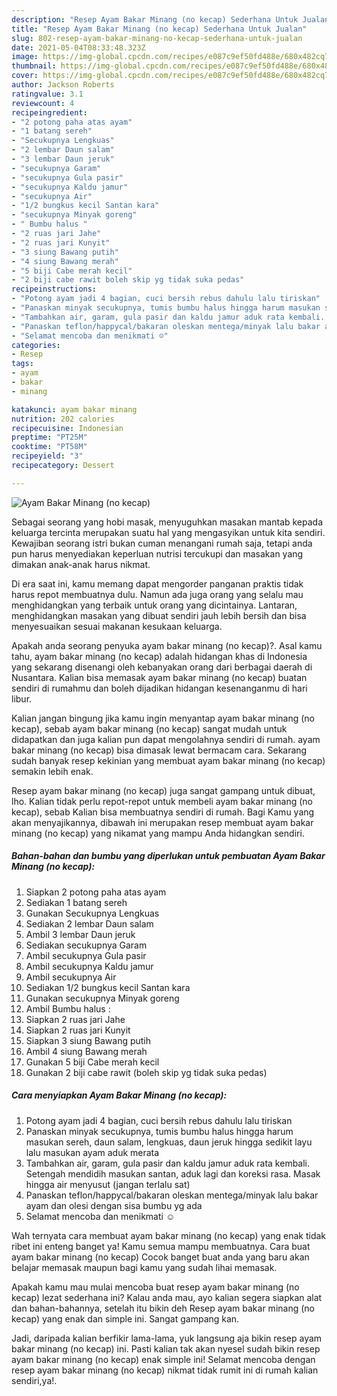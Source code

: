 ```yaml
---
description: "Resep Ayam Bakar Minang (no kecap) Sederhana Untuk Jualan"
title: "Resep Ayam Bakar Minang (no kecap) Sederhana Untuk Jualan"
slug: 802-resep-ayam-bakar-minang-no-kecap-sederhana-untuk-jualan
date: 2021-05-04T08:33:48.323Z
image: https://img-global.cpcdn.com/recipes/e087c9ef50fd488e/680x482cq70/ayam-bakar-minang-no-kecap-foto-resep-utama.jpg
thumbnail: https://img-global.cpcdn.com/recipes/e087c9ef50fd488e/680x482cq70/ayam-bakar-minang-no-kecap-foto-resep-utama.jpg
cover: https://img-global.cpcdn.com/recipes/e087c9ef50fd488e/680x482cq70/ayam-bakar-minang-no-kecap-foto-resep-utama.jpg
author: Jackson Roberts
ratingvalue: 3.1
reviewcount: 4
recipeingredient:
- "2 potong paha atas ayam"
- "1 batang sereh"
- "Secukupnya Lengkuas"
- "2 lembar Daun salam"
- "3 lembar Daun jeruk"
- "secukupnya Garam"
- "secukupnya Gula pasir"
- "secukupnya Kaldu jamur"
- "secukupnya Air"
- "1/2 bungkus kecil Santan kara"
- "secukupnya Minyak goreng"
- " Bumbu halus "
- "2 ruas jari Jahe"
- "2 ruas jari Kunyit"
- "3 siung Bawang putih"
- "4 siung Bawang merah"
- "5 biji Cabe merah kecil"
- "2 biji cabe rawit boleh skip yg tidak suka pedas"
recipeinstructions:
- "Potong ayam jadi 4 bagian, cuci bersih rebus dahulu lalu tiriskan"
- "Panaskan minyak secukupnya, tumis bumbu halus hingga harum masukan sereh, daun salam, lengkuas, daun jeruk hingga sedikit layu lalu masukan ayam aduk merata"
- "Tambahkan air, garam, gula pasir dan kaldu jamur aduk rata kembali. Setengah mendidih masukan santan, aduk lagi dan koreksi rasa. Masak hingga air menyusut (jangan terlalu sat)"
- "Panaskan teflon/happycal/bakaran oleskan mentega/minyak lalu bakar ayam dan olesi dengan sisa bumbu yg ada"
- "Selamat mencoba dan menikmati ☺"
categories:
- Resep
tags:
- ayam
- bakar
- minang

katakunci: ayam bakar minang 
nutrition: 202 calories
recipecuisine: Indonesian
preptime: "PT25M"
cooktime: "PT58M"
recipeyield: "3"
recipecategory: Dessert

---
```



![Ayam Bakar Minang (no kecap)](https://img-global.cpcdn.com/recipes/e087c9ef50fd488e/680x482cq70/ayam-bakar-minang-no-kecap-foto-resep-utama.jpg)

Sebagai seorang yang hobi masak, menyuguhkan masakan mantab kepada keluarga tercinta merupakan suatu hal yang mengasyikan untuk kita sendiri. Kewajiban seorang istri bukan cuman menangani rumah saja, tetapi anda pun harus menyediakan keperluan nutrisi tercukupi dan masakan yang dimakan anak-anak harus nikmat.

Di era  saat ini, kamu memang dapat mengorder panganan praktis tidak harus repot membuatnya dulu. Namun ada juga orang yang selalu mau menghidangkan yang terbaik untuk orang yang dicintainya. Lantaran, menghidangkan masakan yang dibuat sendiri jauh lebih bersih dan bisa menyesuaikan sesuai makanan kesukaan keluarga. 



Apakah anda seorang penyuka ayam bakar minang (no kecap)?. Asal kamu tahu, ayam bakar minang (no kecap) adalah hidangan khas di Indonesia yang sekarang disenangi oleh kebanyakan orang dari berbagai daerah di Nusantara. Kalian bisa memasak ayam bakar minang (no kecap) buatan sendiri di rumahmu dan boleh dijadikan hidangan kesenanganmu di hari libur.

Kalian jangan bingung jika kamu ingin menyantap ayam bakar minang (no kecap), sebab ayam bakar minang (no kecap) sangat mudah untuk didapatkan dan juga kalian pun dapat mengolahnya sendiri di rumah. ayam bakar minang (no kecap) bisa dimasak lewat bermacam cara. Sekarang sudah banyak resep kekinian yang membuat ayam bakar minang (no kecap) semakin lebih enak.

Resep ayam bakar minang (no kecap) juga sangat gampang untuk dibuat, lho. Kalian tidak perlu repot-repot untuk membeli ayam bakar minang (no kecap), sebab Kalian bisa membuatnya sendiri di rumah. Bagi Kamu yang akan menyajikannya, dibawah ini merupakan resep membuat ayam bakar minang (no kecap) yang nikamat yang mampu Anda hidangkan sendiri.

<!--inarticleads1-->

##### Bahan-bahan dan bumbu yang diperlukan untuk pembuatan Ayam Bakar Minang (no kecap):

1. Siapkan 2 potong paha atas ayam
1. Sediakan 1 batang sereh
1. Gunakan Secukupnya Lengkuas
1. Sediakan 2 lembar Daun salam
1. Ambil 3 lembar Daun jeruk
1. Sediakan secukupnya Garam
1. Ambil secukupnya Gula pasir
1. Ambil secukupnya Kaldu jamur
1. Ambil secukupnya Air
1. Sediakan 1/2 bungkus kecil Santan kara
1. Gunakan secukupnya Minyak goreng
1. Ambil  Bumbu halus :
1. Siapkan 2 ruas jari Jahe
1. Siapkan 2 ruas jari Kunyit
1. Siapkan 3 siung Bawang putih
1. Ambil 4 siung Bawang merah
1. Gunakan 5 biji Cabe merah kecil
1. Gunakan 2 biji cabe rawit (boleh skip yg tidak suka pedas)




<!--inarticleads2-->

##### Cara menyiapkan Ayam Bakar Minang (no kecap):

1. Potong ayam jadi 4 bagian, cuci bersih rebus dahulu lalu tiriskan
1. Panaskan minyak secukupnya, tumis bumbu halus hingga harum masukan sereh, daun salam, lengkuas, daun jeruk hingga sedikit layu lalu masukan ayam aduk merata
1. Tambahkan air, garam, gula pasir dan kaldu jamur aduk rata kembali. Setengah mendidih masukan santan, aduk lagi dan koreksi rasa. Masak hingga air menyusut (jangan terlalu sat)
1. Panaskan teflon/happycal/bakaran oleskan mentega/minyak lalu bakar ayam dan olesi dengan sisa bumbu yg ada
1. Selamat mencoba dan menikmati ☺




Wah ternyata cara membuat ayam bakar minang (no kecap) yang enak tidak ribet ini enteng banget ya! Kamu semua mampu membuatnya. Cara buat ayam bakar minang (no kecap) Cocok banget buat anda yang baru akan belajar memasak maupun bagi kamu yang sudah lihai memasak.

Apakah kamu mau mulai mencoba buat resep ayam bakar minang (no kecap) lezat sederhana ini? Kalau anda mau, ayo kalian segera siapkan alat dan bahan-bahannya, setelah itu bikin deh Resep ayam bakar minang (no kecap) yang enak dan simple ini. Sangat gampang kan. 

Jadi, daripada kalian berfikir lama-lama, yuk langsung aja bikin resep ayam bakar minang (no kecap) ini. Pasti kalian tak akan nyesel sudah bikin resep ayam bakar minang (no kecap) enak simple ini! Selamat mencoba dengan resep ayam bakar minang (no kecap) nikmat tidak rumit ini di rumah kalian sendiri,ya!.

